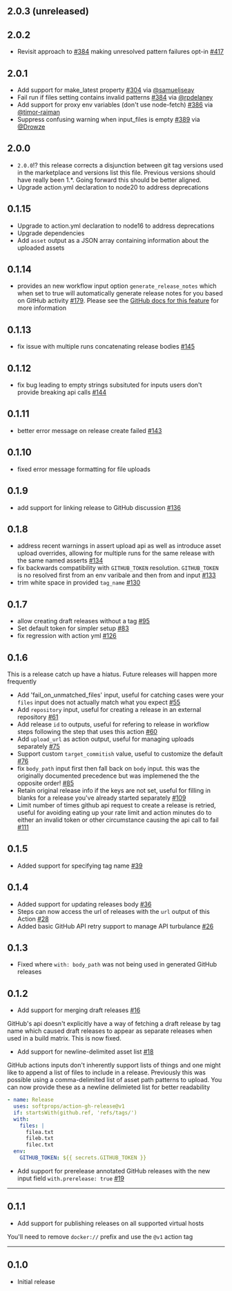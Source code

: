## 2.0.3 (unreleased)

## 2.0.2

- Revisit approach to [#384](https://github.com/softprops/action-gh-release/pull/384) making unresolved pattern failures opt-in [#417](https://github.com/softprops/action-gh-release/pull/417)

## 2.0.1

- Add support for make_latest property [#304](https://github.com/softprops/action-gh-release/pull/304) via [@samueljseay](https://github.com/samueljseay)
- Fail run if files setting contains invalid patterns [#384](https://github.com/softprops/action-gh-release/pull/384) via [@rpdelaney](https://github.com/rpdelaney)
- Add support for proxy env variables (don't use node-fetch) [#386](https://github.com/softprops/action-gh-release/pull/386/) via [@timor-raiman](https://github.com/timor-raiman)
- Suppress confusing warning when input_files is empty [#389](https://github.com/softprops/action-gh-release/pull/389) via [@Drowze](https://github.com/Drowze)

## 2.0.0

- `2.0.0`!? this release corrects a disjunction between git tag versions used in the marketplace and versions list this file. Previous versions should have really been 1.\*. Going forward this should be better aligned.
- Upgrade action.yml declaration to node20 to address deprecations

## 0.1.15

- Upgrade to action.yml declaration to node16 to address deprecations
- Upgrade dependencies
- Add `asset` output as a JSON array containing information about the uploaded assets

## 0.1.14

- provides an new workflow input option `generate_release_notes` which when set to true will automatically generate release notes for you based on GitHub activity [#179](https://github.com/softprops/action-gh-release/pull/179). Please see the [GitHub docs for this feature](https://docs.github.com/en/repositories/releasing-projects-on-github/automatically-generated-release-notes) for more information

## 0.1.13

- fix issue with multiple runs concatenating release bodies [#145](https://github.com/softprops/action-gh-release/pull/145)

## 0.1.12

- fix bug leading to empty strings subsituted for inputs users don't provide breaking api calls [#144](https://github.com/softprops/action-gh-release/pull/144)

## 0.1.11

- better error message on release create failed [#143](https://github.com/softprops/action-gh-release/pull/143)

## 0.1.10

- fixed error message formatting for file uploads

## 0.1.9

- add support for linking release to GitHub discussion [#136](https://github.com/softprops/action-gh-release/pull/136)

## 0.1.8

- address recent warnings in assert upload api as well as introduce asset upload overrides, allowing for multiple runs for the same release with the same named asserts [#134](https://github.com/softprops/action-gh-release/pull/134)
- fix backwards compatibility with `GITHUB_TOKEN` resolution. `GITHUB_TOKEN` is no resolved first from an env varibale and then from and input [#133](https://github.com/softprops/action-gh-release/pull/133)
- trim white space in provided `tag_name` [#130](https://github.com/softprops/action-gh-release/pull/130)

## 0.1.7

- allow creating draft releases without a tag [#95](https://github.com/softprops/action-gh-release/pull/95)
- Set default token for simpler setup [#83](https://github.com/softprops/action-gh-release/pull/83)
- fix regression with action yml [#126](https://github.com/softprops/action-gh-release/pull/126)

## 0.1.6

This is a release catch up have a hiatus. Future releases will happen more frequently

- Add 'fail_on_unmatched_files' input, useful for catching cases were your `files` input does not actually match what you expect [#55](https://github.com/softprops/action-gh-release/pull/55)
- Add `repository` input, useful for creating a release in an external repository [#61](https://github.com/softprops/action-gh-release/pull/61)
- Add release `id` to outputs, useful for refering to release in workflow steps following the step that uses this action [#60](https://github.com/softprops/action-gh-release/pull/60)
- Add `upload_url` as action output, useful for managing uploads separately [#75](https://github.com/softprops/action-gh-release/pull/75)
- Support custom `target_commitish` value, useful to customize the default [#76](https://github.com/softprops/action-gh-release/pull/76)
- fix `body_path` input first then fall back on `body` input. this was the originally documented precedence but was implemened the the opposite order! [#85](https://github.com/softprops/action-gh-release/pull/85)
- Retain original release info if the keys are not set, useful for filling in blanks for a release you've already started separately [#109](https://github.com/softprops/action-gh-release/pull/109)
- Limit number of times github api request to create a release is retried, useful for avoiding eating up your rate limit and action minutes do to either an invalid token or other circumstance causing the api call to fail [#111](https://github.com/softprops/action-gh-release/pull/111)

## 0.1.5

- Added support for specifying tag name [#39](https://github.com/softprops/action-gh-release/pull/39)

## 0.1.4

- Added support for updating releases body [#36](https://github.com/softprops/action-gh-release/pull/36)
- Steps can now access the url of releases with the `url` output of this Action [#28](https://github.com/softprops/action-gh-release/pull/28)
- Added basic GitHub API retry support to manage API turbulance [#26](https://github.com/softprops/action-gh-release/pull/26)

## 0.1.3

- Fixed where `with: body_path` was not being used in generated GitHub releases

## 0.1.2

- Add support for merging draft releases [#16](https://github.com/softprops/action-gh-release/pull/16)

GitHub's api doesn't explicitly have a way of fetching a draft release by tag name which caused draft releases to appear as separate releases when used in a build matrix.
This is now fixed.

- Add support for newline-delimited asset list [#18](https://github.com/softprops/action-gh-release/pull/18)

GitHub actions inputs don't inherently support lists of things and one might like to append a list of files to include in a release. Previously this was possible using a comma-delimited list of asset path patterns to upload. You can now provide these as a newline delimieted list for better readability

```yaml
- name: Release
  uses: softprops/action-gh-release@v1
  if: startsWith(github.ref, 'refs/tags/')
  with:
    files: |
      filea.txt
      fileb.txt
      filec.txt
  env:
    GITHUB_TOKEN: ${{ secrets.GITHUB_TOKEN }}
```

- Add support for prerelease annotated GitHub releases with the new input field `with.prerelease: true` [#19](https://github.com/softprops/action-gh-release/pull/19)

---

## 0.1.1

- Add support for publishing releases on all supported virtual hosts

You'll need to remove `docker://` prefix and use the `@v1` action tag

---

## 0.1.0

- Initial release
